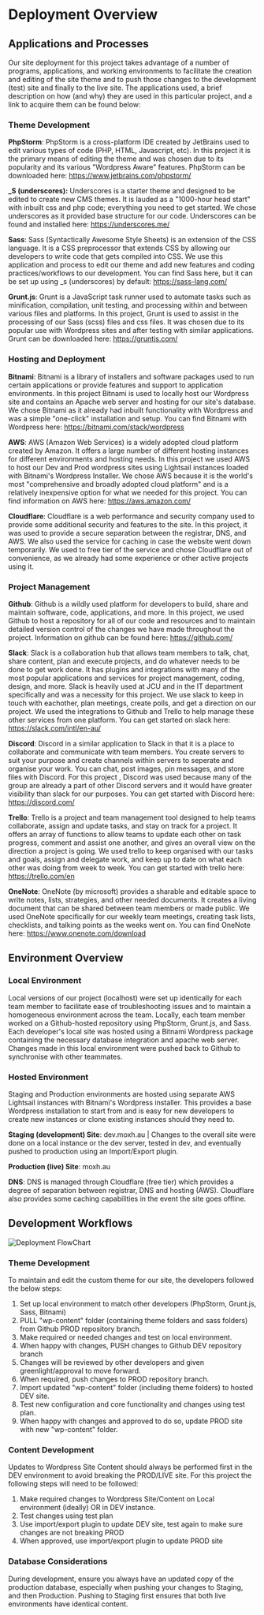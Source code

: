# Deployment Overview

## Applications and Processes

Our site deployment for this project takes advantage of a number of programs, applications, and working environments to facilitate
the creation and editing of the site theme and to push those changes to the development (test) site and finally to the live site. The applications
used, a brief description on how (and why) they are used in this particular project, and a link to acquire them can be found below:

### Theme Development

**PhpStorm**: PhpStorm is a cross-platform IDE created by JetBrains used to edit various types of code (PHP, HTML, Javascript, etc). In this project it is the primary means of editing the theme and was chosen due to its popularity and its various "Wordpress Aware" features. PhpStorm can be downloaded here: https://www.jetbrains.com/phpstorm/

**_S (underscores):** Underscores is a starter theme and designed to be edited to create new CMS themes. It is lauded as a "1000-hour head start" with inbuilt css and php code; everything you need to get started. We chose underscores as it provided base structure for our code. Underscores can be found and installed here: https://underscores.me/

**Sass**: Sass (Syntactically Awesome Style Sheets) is an extension of the CSS language. It is a CSS preprocessor that extends CSS by allowing
our developers to write code that gets compiled into CSS. We use this application and process to edit our theme and add new features and coding
practices/workflows to our development. You can find Sass here, but it can be set up using _s (underscores) by default: https://sass-lang.com/

**Grunt.js**: Grunt is a JavaScript task runner used to automate tasks such as minification, compilation, unit testing, and processing within and between various files and
platforms. In this project, Grunt is used to assist in the processing of our Sass (scss) files and css files. It was chosen due to its
popular use with Wordpress sites and after testing with similar applications. Grunt can be downloaded here: https://gruntjs.com/

### Hosting and Deployment

**Bitnami**: Bitnami is a library of installers and software packages used to run certain applications or provide features and support to application environments. In this project Bitnami is
used to locally host our Wordpress site and contains an Apache web server and hosting for our site's database. We chose Bitnami as it already had inbuilt functionality with Wordpress and was a simple "one-click" installation and 
setup. You can find Bitnami with Wordpress here: https://bitnami.com/stack/wordpress

**AWS**: AWS (Amazon Web Services) is a widely adopted cloud platform created by Amazon. It offers a large number of different hosting instances for different environments and hosting needs. In this project we used AWS to host our Dev and Prod wordpress sites using Lightsail instances loaded with Bitnami's Wordpress Installer. We chose AWS because it is the world's most
"comprehensive and broadly adopted cloud platform" and is a relatively inexpensive option for what we needed for this project. You can find information on AWS here: https://aws.amazon.com/

**Cloudflare**: Cloudflare is a web performance and security company used to provide some additional security and features to the site. In this project, it was used to provide a secure separation between the registrar, DNS, and AWS.
We also used the service for caching in case the website went down temporarily. We used to free tier of the service and chose Cloudflare out of convenience, as we already had some
experience or other active projects using it.

### Project Management

**Github**: Github is a wildly used platform for developers to build, share and maintain software, code, applications, and more. In this project, we used Github to host a repository for all of our code and resources and to maintain detailed version control of the changes we have made throughout
the project. Information on github can be found here: https://github.com/

**Slack**: Slack is a collaboration hub that allows team members to talk, chat, share content, plan and execute projects, and do whatever needs to be done to get work done. It has plugins and integrations with many of the most popular applications and services for project management, coding, design, and more.
Slack is heavily used at JCU and in the IT department specifically and was a necessity for this project. We use slack to keep in touch with eachother, plan meetings, create polls, and get a direction on our project. We used the integrations to Github and Trello to help manage these other services from one platform. You can get started on slack here: https://slack.com/intl/en-au/

**Discord**: Discord in a similar application to Slack in that it is a place to collaborate and communicate with team members. You create servers to suit your purpose and create channels within servers to seperate and organise your work. You can chat, post images, pin messages, and store files with Discord. For this project
, Discord was used because many of the group are already a part of other Discord servers and it would have greater visibility than slack for our purposes. You can get started with
Discord here: https://discord.com/

**Trello**: Trello is a project and team management tool designed to help teams collaborate, assign and update tasks, and stay on track for a project. It offers an array of functions to allow
teams to update each other on task progress, comment and assist one another, and gives an overall view on the direction a project is going. We used trello to keep organised with our tasks and goals, assign and delegate work,
and keep up to date on what each other was doing from week to week. You can get started with trello here: https://trello.com/en

**OneNote**: OneNote (by microsoft) provides a sharable and editable space to write notes, lists, strategies, and other needed documents. It creates
a living document that can be shared between team members or made public. We used OneNote specifically for our weekly team meetings, creating task lists, checklists, and talking points as the weeks went on. You can find OneNote here: https://www.onenote.com/download

## Environment Overview

### Local Environment

Local versions of our project (localhost) were set up identically for each team member to facilitate ease of troubleshooting issues and to maintain
a homogeneous environment across the team. Locally, each team member worked on a Github-hosted repository using PhpStorm, Grunt.js, and Sass. Each developer's local site was
hosted using a Bitnami Wordpress package containing the necessary database integration and apache web server. Changes made in this local environment were pushed back to Github to synchronise with other teammates.

### Hosted Environment

Staging and Production environments are hosted using separate AWS Lightsail instances with Bitnami's Wordpress installer. This provides a base Wordpress installation to start from and is easy for new developers to create new instances or clone existing instances should they need to. 

**Staging (development) Site**: dev.moxh.au | Changes to the overall site were done on a local instance or the dev server, tested in dev, and eventually pushed 
to production using an Import/Export plugin.

**Production (live) Site**: moxh.au

**DNS**: DNS is managed through Cloudflare (free tier) which provides a degree of separation between registrar, DNS and hosting (AWS). Cloudflare also provides some caching capabilities in the event the site goes offline.

## Development Workflows

![Deployment FlowChart](https://github.com/cp3402-students/cp3402-2022-1-site-team02/blob/main/resources/flowchart2.jpg)

### Theme Development

To maintain and edit the custom theme for our site, the developers followed the below steps:

1. Set up local environment to match other developers (PhpStorm, Grunt.js, Sass, Bitnami)
2. PULL "wp-content" folder (containing theme folders and sass folders) from Github PROD repository branch.
3. Make required or needed changes and test on local environment.
4. When happy with changes, PUSH changes to Github DEV repository branch
5. Changes will be reviewed by other developers and given greenlight/approval to move forward.
6. When required, push changes to PROD repository branch.
7. Import updated "wp-content" folder (including theme folders) to hosted DEV site.
8. Test new configuration and core functionality and changes using test plan.
9. When happy with changes and approved to do so, update PROD site with new "wp-content" folder.

[//]: # (10. From Production, export database from Production to your local environment and create a new branch from the 'release' branch)

[//]: # (  )
[//]: # (11. Make changes as required and push your updates to the 'development' branch)

[//]: # (  )
[//]: # (12. When ready to stage changes, push/import content to the Staging environment.)

[//]: # (  )
[//]: # (13. Test core functionality and changes using test plan)

[//]: # (  )
[//]: # (14. After successful tests, push/import content from Staging environment to Production environment)

[//]: # (  )
[//]: # (15. Push content to 'release' Github branch)
  

### Content Development

Updates to Wordpress Site Content should always be performed first in the DEV environment to avoid breaking the PROD/LIVE site. For this project the following steps will need to be followed:
1. Make required changes to Wordpress Site/Content on Local environment (ideally) OR in DEV instance.
2. Test changes using test plan
3. Use import/export plugin to update DEV site, test again to make sure changes are not breaking PROD
4. When approved, use import/export plugin to update PROD site

### Database Considerations

During development, ensure you always have an updated copy of the production database, especially when pushing your changes to Staging, and then Production. Pushing to Staging first ensures that both live environments have identical content.
